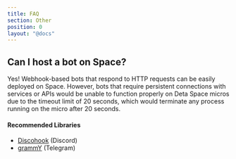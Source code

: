 ```yaml
---
title: FAQ
section: Other
position: 0
layout: "@docs"
---
```


## Can I host a bot on Space?

Yes! Webhook-based bots that respond to HTTP requests can be easily deployed on Space. However, bots that require persistent connections with services or APIs would be unable to function properly on Deta Space micros due to the timeout limit of 20 seconds, which would terminate any process running on the micro after 20 seconds.

#### Recommended Libraries
- [Discohook](https://github.com/jnsougata/discohook) (Discord)
- [grammY](https://grammy.dev/) (Telegram)